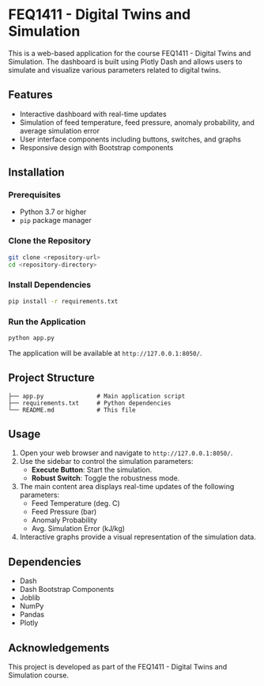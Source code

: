 # FEQ1411 - Digital Twins and Simulation

This is a web-based application for the course FEQ1411 - Digital Twins and Simulation. The dashboard is built using Plotly Dash and allows users to simulate and visualize various parameters related to digital twins.

## Features

- Interactive dashboard with real-time updates
- Simulation of feed temperature, feed pressure, anomaly probability, and average simulation error
- User interface components including buttons, switches, and graphs
- Responsive design with Bootstrap components

## Installation

### Prerequisites

- Python 3.7 or higher
- `pip` package manager

### Clone the Repository

```bash
git clone <repository-url>
cd <repository-directory>
```

### Install Dependencies

```bash
pip install -r requirements.txt
```

### Run the Application

```bash
python app.py
```

The application will be available at `http://127.0.0.1:8050/`.

## Project Structure

```
├── app.py               # Main application script
├── requirements.txt     # Python dependencies
└── README.md            # This file
```

## Usage

1. Open your web browser and navigate to `http://127.0.0.1:8050/`.
2. Use the sidebar to control the simulation parameters:
   - **Execute Button**: Start the simulation.
   - **Robust Switch**: Toggle the robustness mode.
3. The main content area displays real-time updates of the following parameters:
   - Feed Temperature (deg. C)
   - Feed Pressure (bar)
   - Anomaly Probability
   - Avg. Simulation Error (kJ/kg)
4. Interactive graphs provide a visual representation of the simulation data.

## Dependencies

- Dash
- Dash Bootstrap Components
- Joblib
- NumPy
- Pandas
- Plotly

## Acknowledgements

This project is developed as part of the FEQ1411 - Digital Twins and Simulation course.